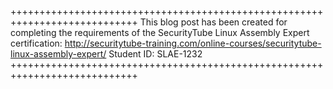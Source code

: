 ++++++++++++++++++++++++++++++++++++++++++++++++++++++++++++++++++++++++++++
This blog post has been created for completing the requirements of the SecurityTube Linux Assembly Expert certification:
http://securitytube-training.com/online-courses/securitytube-linux-assembly-expert/
Student ID: SLAE-1232
++++++++++++++++++++++++++++++++++++++++++++++++++++++++++++++++++++++++++++   

